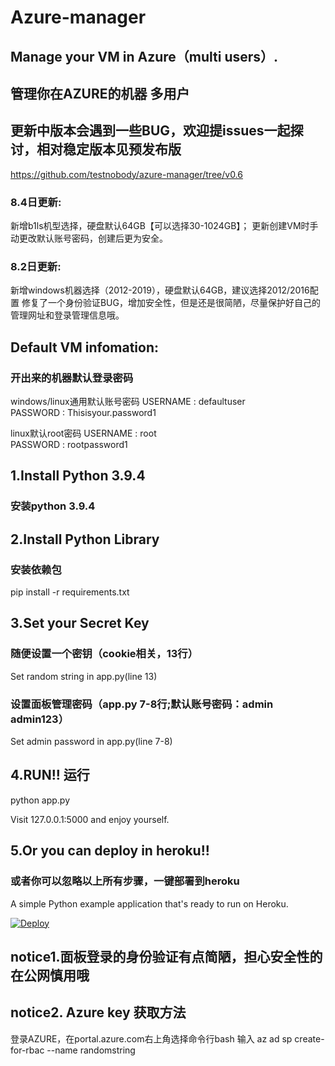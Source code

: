 # Azure-manager
## Manage your VM in Azure（multi users）.
## 管理你在AZURE的机器 多用户


## 更新中版本会遇到一些BUG，欢迎提issues一起探讨，相对稳定版本见预发布版

https://github.com/testnobody/azure-manager/tree/v0.6

### 8.4日更新:

新增b1ls机型选择，硬盘默认64GB【可以选择30-1024GB】；
更新创建VM时手动更改默认账号密码，创建后更为安全。



### 8.2日更新:

新增windows机器选择（2012-2019），硬盘默认64GB，建议选择2012/2016配置
修复了一个身份验证BUG，增加安全性，但是还是很简陋，尽量保护好自己的管理网址和登录管理信息哦。

## Default VM infomation:
### 开出来的机器默认登录密码
windows/linux通用默认账号密码
USERNAME : defaultuser<br>
PASSWORD : Thisisyour.password1

linux默认root密码
USERNAME : root<br>
PASSWORD : rootpassword1

## 1.Install Python 3.9.4
### 安装python 3.9.4

## 2.Install Python Library
### 安装依赖包
pip install -r requirements.txt

## 3.Set your Secret Key 
### 随便设置一个密钥（cookie相关，13行）
Set random string in app.py(line 13)

### 设置面板管理密码（app.py 7-8行;默认账号密码：admin admin123）
Set admin password in app.py(line 7-8)

## 4.RUN!! 运行
python app.py

Visit 127.0.0.1:5000 and enjoy yourself.

## 5.Or you can deploy in heroku!!
### 或者你可以忽略以上所有步骤，一键部署到heroku
A simple Python example application that's ready to run on Heroku.

[![Deploy](https://www.herokucdn.com/deploy/button.svg)](https://heroku.com/deploy)

## notice1.面板登录的身份验证有点简陋，担心安全性的在公网慎用哦

## notice2. Azure key 获取方法
登录AZURE，在portal.azure.com右上角选择命令行bash 输入 az ad sp create-for-rbac --name randomstring


